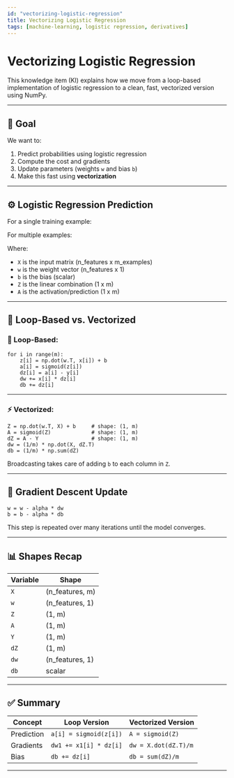 ```yaml
---
id: "vectorizing-logistic-regression"
title: Vectorizing Logistic Regression
tags: [machine-learning, logistic regression, derivatives]
---
```

# Vectorizing Logistic Regression

This knowledge item (KI) explains how we move from a loop-based implementation of logistic regression to a clean, fast, vectorized version using NumPy.

---

## 📌 Goal

We want to:

1. Predict probabilities using logistic regression
2. Compute the cost and gradients
3. Update parameters (weights `w` and bias `b`)
4. Make this fast using **vectorization**

---

## ⚙️ Logistic Regression Prediction

For a single training example:

For multiple examples:

Where:

- `X` is the input matrix (n_features x m_examples)
- `w` is the weight vector (n_features x 1)
- `b` is the bias (scalar)
- `Z` is the linear combination (1 x m)
- `A` is the activation/prediction (1 x m)

---

## 🧮 Loop-Based vs. Vectorized

### 🔁 Loop-Based:

```
for i in range(m):
    z[i] = np.dot(w.T, x[i]) + b
    a[i] = sigmoid(z[i])
    dz[i] = a[i] - y[i]
    dw += x[i] * dz[i]
    db += dz[i]
```

---

### ⚡ Vectorized:

```
Z = np.dot(w.T, X) + b     # shape: (1, m)
A = sigmoid(Z)             # shape: (1, m)
dZ = A - Y                 # shape: (1, m)
dw = (1/m) * np.dot(X, dZ.T)
db = (1/m) * np.sum(dZ)
```

Broadcasting takes care of adding `b` to each column in `Z`.

---

## 🔄 Gradient Descent Update

```
w = w - alpha * dw
b = b - alpha * db
```

This step is repeated over many iterations until the model converges.

---

## 📊 Shapes Recap

| Variable | Shape |
| --- | --- |
| `X` | (n_features, m) |
| `w` | (n_features, 1) |
| `Z` | (1, m) |
| `A` | (1, m) |
| `Y` | (1, m) |
| `dZ` | (1, m) |
| `dw` | (n_features, 1) |
| `db` | scalar |

---

## ✅ Summary

| Concept | Loop Version | Vectorized Version |
| --- | --- | --- |
| Prediction | `a[i] = sigmoid(z[i])` | `A = sigmoid(Z)` |
| Gradients | `dw1 += x1[i] * dz[i]` | `dw = X.dot(dZ.T)/m` |
| Bias | `db += dz[i]` | `db = sum(dZ)/m` |

---

